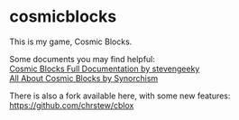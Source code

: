# cosmicblocks

This is my game, Cosmic Blocks.
  
Some documents you may find helpful:  
[Cosmic Blocks Full Documentation by stevengeeky](https://docs.google.com/document/d/1cIwGEWhQYZUPRn1sBzatFuVSNau3VPHxOu9ffszejU4/edit)  
[All About Cosmic Blocks by Synorchism](https://docs.google.com/document/d/1c_rIYxdl2udNHXPFnHj5ELoYPjtej4hDjy7nCHnceG0/edit#heading=h.dhlf4i9fg1qh)  
  
There is also a fork available here, with some new features:
https://github.com/chrstew/cblox

